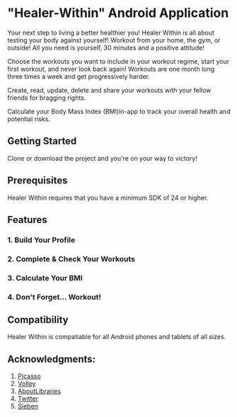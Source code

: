 # "Healer-Within" Android Application


Your next step to living a better healthier you!
Healer Within is all about testing your body against yourself! Workout from your home, the gym, or outside!
All you need is yourself, 30 minutes and a positive attitude!

Choose the workouts you want to include in your workout regime, start your first workout, and never look back again!
Workouts are one month long three times a week and get progressively harder.

Create, read, update, delete and share your workouts with your fellow friends for bragging rights.

Calculate your Body Mass Index (BMI)in-app to track your overall health and potential risks.



## Getting Started

Clone or download the project and you're on your way to victory!


## Prerequisites

Healer Within requires that you have a minimum SDK of 24 or higher.


## Features

### 1. Build Your Profile

### 2. Complete & Check Your Workouts

### 3. Calculate Your BMI

### 4. Don't Forget... Workout!


## Compatibility


Healer Within is compatiable for all Android phones and tablets of all sizes.


## Acknowledgments:


 1. [Picasso](https://github.com/square/picasso) 
 2. [Volley](https://github.com/google/volley)
 3. [AboutLibraries](https://github.com/mikepenz/AboutLibraries)
 4. [Twitter](https://developer.twitter.com)
 5. [Sieben](https://github.com/scoute-dich/Sieben)
 

